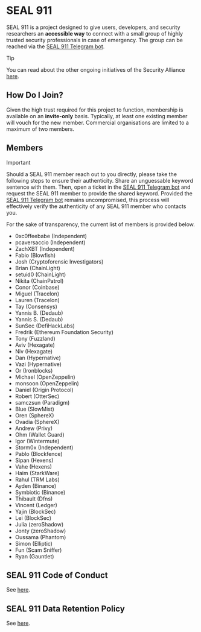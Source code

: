 # SEAL 911

SEAL 911 is a project designed to give users, developers, and security researchers an **accessible way** to connect with a small group of highly trusted security professionals in case of emergency. The group can be reached via the [SEAL 911 Telegram bot](https://t.me/seal_911_bot).

> [!TIP]
> You can read about the other ongoing initiatives of the Security Alliance [here](https://securityalliance.org).

## How Do I Join?

Given the high trust required for this project to function, membership is available on an **invite-only** basis. Typically, at least one existing member will vouch for the new member. Commercial organisations are limited to a maximum of two members.

## Members

> [!IMPORTANT]
> Should a SEAL 911 member reach out to you directly, please take the following steps to ensure their authenticity. Share an unguessable keyword sentence with them. Then, open a ticket in the [SEAL 911 Telegram bot](https://t.me/seal_911_bot) and request the SEAL 911 member to provide the shared keyword. Provided the [SEAL 911 Telegram bot](https://t.me/seal_911_bot) remains uncompromised, this process will effectively verify the authenticity of any SEAL 911 member who contacts you.

For the sake of transparency, the current list of members is provided below.

- 0xc0ffeebabe (Independent)
- pcaversaccio (Independent)
- ZachXBT (Independent)
- Fabio (Blowfish)
- Josh (Cryptoforensic Investigators)
- Brian (ChainLight)
- setuid0 (ChainLight)
- Nikita (ChainPatrol)
- Conor (Coinbase)
- Miguel (Tracelon)
- Lauren (Tracelon)
- Tay (Consensys)
- Yannis B. (Dedaub)
- Yannis S. (Dedaub)
- SunSec (DefiHackLabs)
- Fredrik (Ethereum Foundation Security)
- Tony (Fuzzland)
- Aviv (Hexagate)
- Niv (Hexagate)
- Dan (Hypernative)
- Vazi (Hypernative)
- Or (Ironblocks)
- Michael (OpenZeppelin)
- monsoon (OpenZeppelin)
- Daniel (Origin Protocol)
- Robert (OtterSec)
- samczsun (Paradigm)
- Blue (SlowMist)
- Oren (SphereX)
- Ovadia (SphereX)
- Andrew (Privy)
- Ohm (Wallet Guard)
- Igor (Wintermute)
- Storm0x (Independent)
- Pablo (Blockfence)
- Sipan (Hexens)
- Vahe (Hexens)
- Haim (StarkWare)
- Rahul (TRM Labs)
- Ayden (Binance)
- Symbiotic (Binance)
- Thibault (Dfns)
- Vincent (Ledger)
- Yajin (BlockSec)
- Lei (BlockSec)
- Julia (zeroShadow)
- Jonty (zeroShadow)
- Oussama (Phantom)
- Simon (Elliptic)
- Fun (Scam Sniffer)
- Ryan (Gauntlet)

## SEAL 911 Code of Conduct

See [here](./CODE_OF_CONDUCT.md).

## SEAL 911 Data Retention Policy

See [here](./DATA_RETENTION_POLICY.md).
